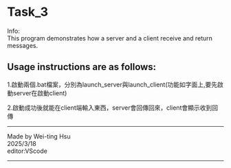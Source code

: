 # Task_3

Info:  
  This program demonstrates how a server and a client receive and return messages.


## Usage instructions are as follows:
 
1.啟動兩個.bat檔案，分別為launch_server與launch_client(功能如字面上,要先啟動server在啟動client)

2.啟動成功後就能在client端輸入東西，server會回傳回來，client會顯示收到回傳



*************************
Made by Wei-ting Hsu  
2025/3/18  
editor:VScode  

*************************
